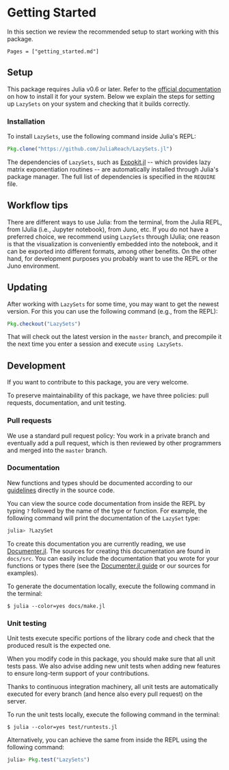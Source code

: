 # Getting Started

In this section we review the recommended setup to start working with this
package.

```@contents
Pages = ["getting_started.md"]
```

## Setup

This package requires Julia v0.6 or later.
Refer to the [official documentation](https://julialang.org/downloads/) on how
to install it for your system.
Below we explain the steps for setting up `LazySets` on your system and checking
that it builds correctly.


### Installation

To install `LazySets`, use the following command inside Julia's REPL:

```julia
Pkg.clone("https://github.com/JuliaReach/LazySets.jl")
```
The dependencies of `LazySets`, such as
[Expokit.jl](https://github.com/acroy/Expokit.jl)
-- which provides lazy matrix exponentiation routines -- are automatically
installed through Julia's package manager.
The full list of dependencies is specified in the `REQUIRE` file.


## Workflow tips

There are different ways to use Julia: from the terminal, from the Julia REPL,
from IJulia (i.e., Jupyter notebook), from Juno, etc.
If you do not have a preferred choice, we recommend using `LazySets` through
IJulia;
one reason is that the visualization is conveniently embedded into the notebook,
and it can be exported into different formats, among other benefits.
On the other hand, for development purposes you probably want to use the REPL or
the Juno environment.


## Updating

After working with `LazySets` for some time, you may want to get the newest
version.
For this you can use the following command (e.g., from the REPL):
```julia
Pkg.checkout("LazySets")
```
That will check out the latest version in the `master` branch, and precompile it
the next time you enter a session and execute `using LazySets`.


## Development

If you want to contribute to this package, you are very welcome.

To preserve maintainability of this package, we have three policies:
pull requests, documentation, and unit testing.


### Pull requests

We use a standard pull request policy: You work in a private branch and
eventually add a pull request, which is then reviewed by other programmers and
merged into the `master` branch.


### Documentation

New functions and types should be documented according to our
[guidelines](https://github.com/JuliaReach/LazySets.jl/wiki/Documentation-Guidelines)
directly in the source code.

You can view the source code documentation from inside the REPL by typing `?`
followed by the name of the type or function.
For example, the following command will print the documentation of the `LazySet`
type:

```julia
julia> ?LazySet
```

To create this documentation you are currently reading, we use
[Documenter.jl](https://juliadocs.github.io/Documenter.jl/stable/).
The sources for creating this documentation are found in `docs/src`.
You can easily include the documentation that you wrote for your functions or
types there (see the
[Documenter.jl guide](https://juliadocs.github.io/Documenter.jl/stable/man/guide/)
or our sources for examples).

To generate the documentation locally, execute the following command in the
terminal:

```
$ julia --color=yes docs/make.jl
```


### Unit testing

Unit tests execute specific portions of the library code and check that the
produced result is the expected one.

When you modify code in this package, you should make sure that all unit tests
pass.
We also advise adding new unit tests when adding new features to ensure
long-term support of your contributions.

Thanks to continuous integration machinery, all unit tests are automatically
executed for every branch (and hence also every pull request) on the server.

To run the unit tests locally, execute the following command in the terminal:

```
$ julia --color=yes test/runtests.jl
```

Alternatively, you can achieve the same from inside the REPL using the following
command:

```julia
julia> Pkg.test("LazySets")
```
